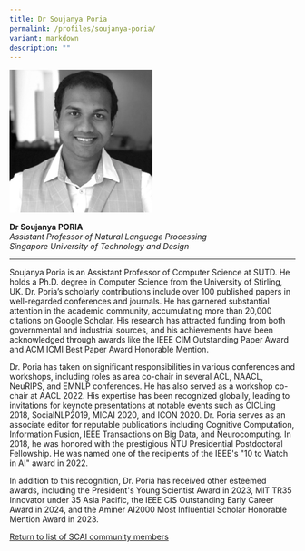 ```yaml
---
title: Dr Soujanya Poria
permalink: /profiles/soujanya-poria/
variant: markdown
description: ""
---
```

<div style="width:50%"><img src="/images/People/soujanya_poria.jpeg" alt="Dr Soujanya Poria"></div>

**Dr Soujanya PORIA**<br>*Assistant Professor of Natural Language Processing*<br>*Singapore University of Technology and Design*<br>

---

Soujanya Poria is an Assistant Professor of Computer Science at SUTD. He holds a Ph.D. degree in Computer Science from the University of Stirling, UK. Dr. Poria’s scholarly contributions include over 100 published papers in well-regarded conferences and journals. He has garnered substantial attention in the academic community, accumulating more than 20,000 citations on Google Scholar. His research has attracted funding from both governmental and industrial sources, and his achievements have been acknowledged through awards like the IEEE CIM Outstanding Paper Award and ACM ICMI Best Paper Award Honorable Mention. 

Dr. Poria has taken on significant responsibilities in various conferences and workshops, including roles as area co-chair in several ACL, NAACL, NeuRIPS, and EMNLP conferences. He has also served as a workshop co-chair at AACL 2022. His expertise has been recognized globally, leading to invitations for keynote presentations at notable events such as CICLing 2018, SocialNLP2019, MICAI 2020, and ICON 2020. Dr. Poria serves as an associate editor for reputable publications including Cognitive Computation, Information Fusion, IEEE Transactions on Big Data, and Neurocomputing. In 2018, he was honored with the prestigious NTU Presidential Postdoctoral Fellowship. He was named one of the recipients of the IEEE's "10 to Watch in AI" award in 2022. 

In addition to this recognition, Dr. Poria has received other esteemed awards, including the President's Young Scientist Award in 2023, MIT TR35 Innovator under 35 Asia Pacific, the IEEE CIS Outstanding Early Career Award in 2024, and the Aminer AI2000 Most Influential Scholar Honorable Mention Award in 2023.

[Return to list of SCAI community members](/community)